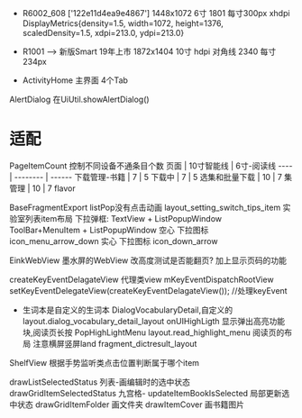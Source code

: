 - R6002_608 ['122e11d4ea9e4867']  1448x1072 6寸 1801 每寸300px  xhdpi 
DisplayMetrics{density=1.5, width=1072, height=1376, scaledDensity=1.5, xdpi=213.0, ydpi=213.0}
- R1001 --> 新版Smart 19年上市 1872x1404 10寸 hdpi 对角线 2340 每寸234px

- ActivityHome 主界面 4个Tab

AlertDialog 在UiUtil.showAlertDialog()

# 适配
PageItemCount  控制不同设备不通条目个数
页面 | 10寸智能线 | 6寸-阅读线
---- | --------	| ------
下载管理-书籍 | 7 | 5
下载中 | 7 | 5
选集和批量下载 | 10 | 7
集管理 | 10 | 7
flavor 



BaseFragmentExport listPop没有点击动画
layout_setting_switch_tips_item 实验室列表item布局
下拉弹框:
TextView + ListPopupWindow
ToolBar+MenuItem + ListPopupWindow
空心 下拉图标 icon_menu_arrow_down
实心 下拉图标 icon_down_arrow  

EinkWebView 墨水屏的WebView
改高度测试是否能翻页? 加上显示页码的功能

createKeyEventDelagateView 代理类view
mKeyEventDispatchRootView
        setKeyEventDelegateView(createKeyEventDelagateView()); //处理keyEvent

- 生词本是自定义的生词本 DialogVocabularyDetail,自定义的layout.dialog_vocabulary_detail_layout
onUIHighLigth 显示弹出高亮功能块,阅读页长按 PopHighLightMenu layout.read_highlight_menu 阅读页的布局 注意横屏竖屏land
fragment_dictresult_layout

ShelfView 根据手势监听类点击位置判断属于哪个item 

drawListSelectedStatus 列表-画编辑时的选中状态
drawGridItemSelectedStatus 九宫格-
updateItemBookIsSelected 局部更新选中状态
drawGridItemFolder 画文件夹 
drawItemCover 画书籍图片 

